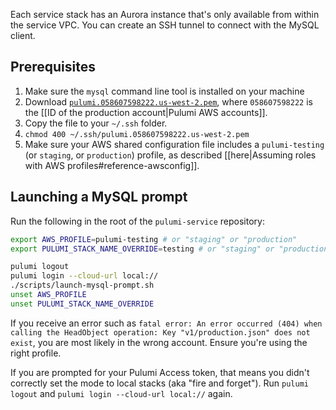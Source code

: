 Each service stack has an Aurora instance that's only available from within the service VPC. You can create an SSH tunnel to connect with the MySQL client.

## Prerequisites
1. Make sure the `mysql` command line tool is installed on your machine
2. Download [`pulumi.058607598222.us-west-2.pem`](https://drive.google.com/open?id=0B_ivBLhaCF_ceHIxRWpsM1NSbzg), where `058607598222` is the [[ID of the production account|Pulumi AWS accounts]].
3. Copy the file to your `~/.ssh` folder.
4. `chmod 400 ~/.ssh/pulumi.058607598222.us-west-2.pem`
5. Make sure your AWS shared configuration file includes a `pulumi-testing` (or `staging`, or `production`) profile, as described [[here|Assuming roles with AWS profiles#reference-awsconfig]].

## Launching a MySQL prompt

Run the following in the root of the `pulumi-service` repository:
```bash
export AWS_PROFILE=pulumi-testing # or "staging" or "production"
export PULUMI_STACK_NAME_OVERRIDE=testing # or "staging" or "production"

pulumi logout
pulumi login --cloud-url local://
./scripts/launch-mysql-prompt.sh
unset AWS_PROFILE
unset PULUMI_STACK_NAME_OVERRIDE
```

If you receive an error such as `fatal error: An error occurred (404) when calling the HeadObject operation: Key "v1/production.json" does not exist`, you are most likely in the wrong account. Ensure you're using the right profile.

If you are prompted for your Pulumi Access token, that means you didn't correctly set the mode to local stacks (aka "fire and forget"). Run `pulumi logout` and `pulumi login --cloud-url local://` again.